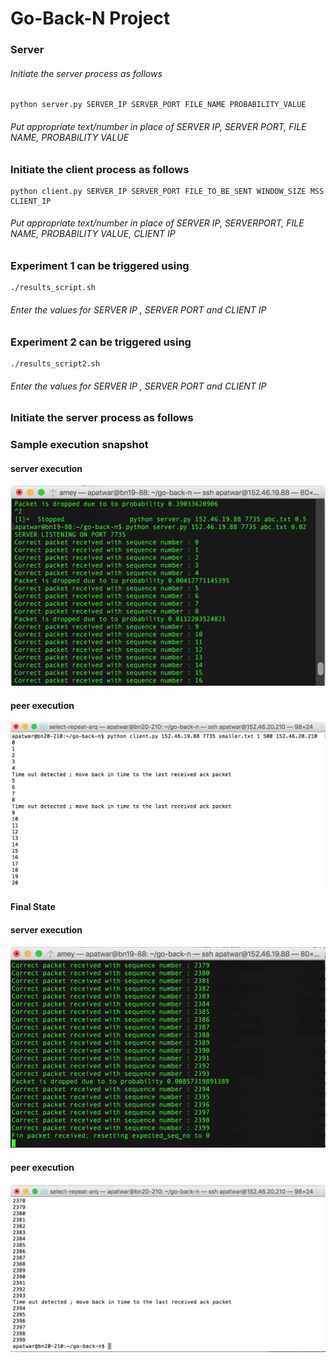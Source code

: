 # Go-Back-N Project 

### Server

###### Initiate the server process as follows

```
python server.py SERVER_IP SERVER_PORT FILE_NAME PROBABILITY_VALUE 
```
###### Put appropriate text/number in place of SERVER IP, SERVER PORT, FILE NAME, PROBABILITY VALUE
### Initiate the client process as follows

```
python client.py SERVER_IP SERVER_PORT FILE_TO_BE_SENT WINDOW_SIZE MSS CLIENT_IP
```
###### Put appropriate text/number in place of SERVER IP, SERVERPORT, FILE NAME, PROBABILITY VALUE, CLIENT IP

### Experiment 1 can be triggered using
```
./results_script.sh
```
###### Enter the values for SERVER IP , SERVER PORT and CLIENT IP



### Experiment 2 can be triggered using
```
./results_script2.sh
```

###### Enter the values for SERVER IP , SERVER PORT and CLIENT IP

### Initiate the server process as follows

### Sample execution snapshot

#### server execution

![ScreenShot](img/server3.png)

#### peer execution

![ScreenShot](img/client3.png)
#### Final State
#### server execution

![ScreenShot](img/server4.png)


#### peer execution

![ScreenShot](img/client4.png)


